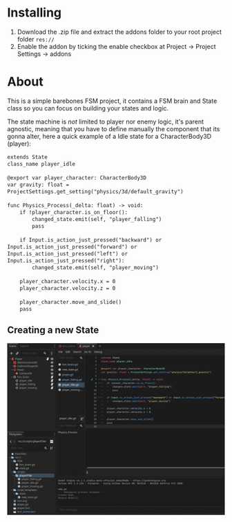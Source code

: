 # Installing

 1. Download the .zip file and extract the addons folder to your root project folder `res://`
 2. Enable the addon by ticking the enable checkbox at Project -> Project Settings -> addons

# About
This is a simple barebones FSM project, it contains a FSM brain and State class so you can focus on building your states and logic.

The state machine is *not* limited to player nor enemy logic, it's parent agnostic, meaning that you have to define manually the component that its gonna alter, here a quick example of a Idle state for a CharacterBody3D (player):

``` gdscript
extends State
class_name player_idle

@export var player_character: CharacterBody3D
var gravity: float = ProjectSettings.get_setting("physics/3d/default_gravity")

func Physics_Process(_delta: float) -> void:
	if !player_character.is_on_floor():
		changed_state.emit(self, "player_falling")
		pass
	
	if Input.is_action_just_pressed("backward") or Input.is_action_just_pressed("forward") or Input.is_action_just_pressed("left") or Input.is_action_just_pressed("right"):
		changed_state.emit(self, "player_moving")
	
	player_character.velocity.x = 0
	player_character.velocity.z = 0
	
	player_character.move_and_slide()
	pass
```
## Creating a new State
![Example of creating a state gif](addons/simplefsm/git_repo_misc/creating_new_state.gif)